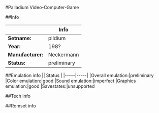 #Palladium Video-Computer-Game

##Info

||Info|
|-----|-----|
|**Setname:**|plldium
|**Year:**|198?
|**Manufacturer:**|Neckermann
|**Status:**|preliminary

##Emulation info
|| Status |
|-----|-----|
|Overall emulation:|preliminary
|Color emulation:|good
|Sound emulation:|imperfect
|Graphics emulation:|good
|Savestates:|unsupported

##Tech info

##Romset info

<!--- START OF EDITED COMMENT DO NOT TOUCH TEXT ABOVE-->
